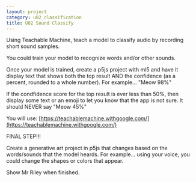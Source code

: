 ```yaml
---
layout: project
category: u02_classification
title: U02 Sound Classify
---
```


Using Teachable Machine, teach a model to classify audio by recording short sound samples.

You could train your model to recognize words and/or other sounds.

Once your model is trained, create a p5js project with ml5 and have it display text that shows both the top result AND the confidence (as a percent, rounded to a whole number). For example... "Meow 98%"

If the condfidence score for the top result is ever less than 50%, then display some text or an emoji to let you know that the app is not sure. It should NEVER say "Meow 45%"

You will use: [https://teachablemachine.withgoogle.com/](https://teachablemachine.withgoogle.com/)

FINAL STEP!!!

Create a generative art project in p5js that changes based on the words/sounds that the model heards. For example... using your voice, you could change the shapes or colors that appear.

Show Mr Riley when finished.